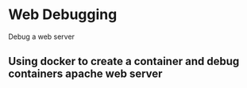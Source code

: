 # Web Debugging

Debug a web server

## Using docker to create a container and debug containers apache web server
